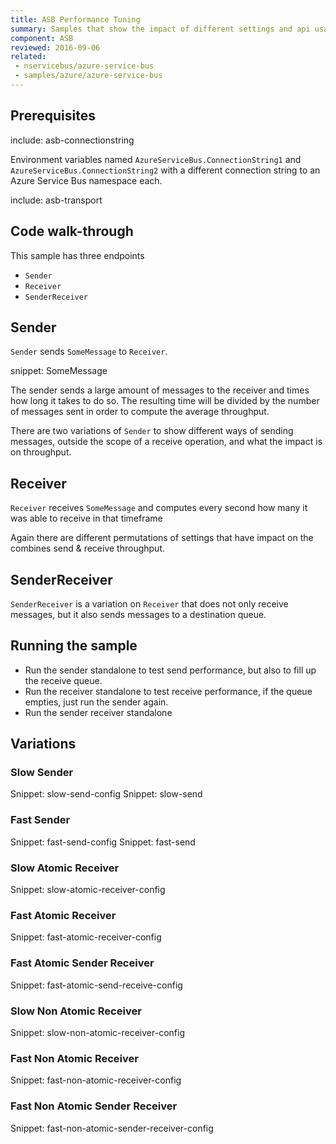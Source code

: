 ```yaml
---
title: ASB Performance Tuning
summary: Samples that show the impact of different settings and api usage patterns on the performance of the ASB transport.
component: ASB
reviewed: 2016-09-06
related:
 - nservicebus/azure-service-bus
 - samples/azure/azure-service-bus
---
```


## Prerequisites

include: asb-connectionstring 

Environment variables named `AzureServiceBus.ConnectionString1` and `AzureServiceBus.ConnectionString2` with a different connection string to an Azure Service Bus namespace each.

include: asb-transport


## Code walk-through

This sample has three endpoints

* `Sender`
* `Receiver`
* `SenderReceiver`

## Sender

`Sender` sends `SomeMessage` to `Receiver`.

snippet: SomeMessage

The sender sends a large amount of messages to the receiver and times how long it takes to do so. The resulting time will be divided by the number of messages sent in order to compute the average throughput. 

There are two variations of `Sender` to show different ways of sending messages, outside the scope of a receive operation, and what the impact is on throughput.

## Receiver

`Receiver` receives `SomeMessage` and computes every second how many it was able to receive in that timeframe

Again there are different permutations of settings that have impact on the combines send & receive throughput.

## SenderReceiver

`SenderReceiver` is a variation on `Receiver` that does not only receive messages, but it also sends messages to a destination queue.

## Running the sample

 * Run the sender standalone to test send performance, but also to fill up the receive queue.
 * Run the receiver standalone to test receive performance, if the queue empties, just run the sender again.
 * Run the sender receiver standalone
 
## Variations
 
### Slow Sender

Snippet: slow-send-config
Snippet: slow-send  

### Fast Sender

Snippet: fast-send-config
Snippet: fast-send

### Slow Atomic Receiver

Snippet: slow-atomic-receiver-config

### Fast Atomic Receiver

Snippet: fast-atomic-receiver-config

### Fast Atomic Sender Receiver

Snippet: fast-atomic-send-receive-config

### Slow Non Atomic Receiver

Snippet: slow-non-atomic-receiver-config

### Fast Non Atomic Receiver

Snippet: fast-non-atomic-receiver-config

### Fast Non Atomic Sender Receiver

Snippet: fast-non-atomic-sender-receiver-config